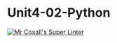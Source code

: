 # Unit4-02-Python
[![Mr Coxall's Super Linter](https://github.com/ICS3U-C-Programming-LilyC/Unit4-02-Python/workflows/Mr%20Coxall's%20Super%20Linter/badge.svg)](https://github.com/ICS3U-C-Programming-LilyC/Unit4-02-Python/actions/)
